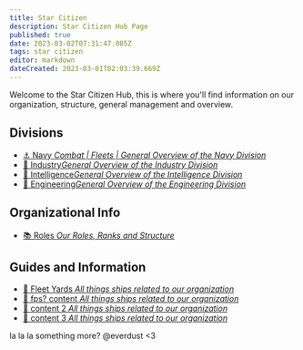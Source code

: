 ```yaml
---
title: Star Citizen
description: Star Citizen Hub Page
published: true
date: 2023-03-02T07:31:47.085Z
tags: star citizen
editor: markdown
dateCreated: 2023-03-01T02:03:39.669Z
---
```


Welcome to the Star Citizen Hub, this is where you'll find information on our organization, structure, general management and overview. 

## Divisions
<div>
<ul class="links-list">
  <li>
    <a href="/starcitizen/divs/navy" class="is-internal-link is-valid-page">⚓ Navy <em>Combat | Fleets | General Overview of the Navy Division</em></a>
  </li>
  <li>
    <a href="/starcitizen/divs/industry" class="is-internal-link is-valid-page">👷 Industry<em>General Overview of the Industry Division</em></a>
  </li>
  <li>
    <a href="/starcitizen/divs/intel" class="is-internal-link is-valid-page">📡 Intelligence<em>General Overview of the Intelligence Division</em></a>
  </li>
  <li>
    <a href="/starcitizen/divs/engineering" class="is-internal-link is-valid-page">👾 Engineering<em>General Overview of the Engineering Division</em></a>
  </li>
  </ul>
</div>  

## Organizational Info
<div>
<ul class="links-list">
  <li>
    <a href="/starcitizen/roles" class="is-internal-link is-valid-page">📚 Roles <em>Our Roles, Ranks and Structure</em></a>
  </li>
</ul>
</div> 

## Guides and Information
<div>
<ul class="links-list">
  <li>
    <a href="/starcitizen/ships" class="is-internal-link is-valid-page">🚀 Fleet Yards <em>All things ships related to our organization</em></a>
  </li>
  <li>
    <a href="/starcitizen/ships/something" class="is-internal-link is-valid-page">🔫 fps? content <em>All things ships related to our organization</em></a>
  </li>
    <li>
    <a href="/starcitizen/ships/something" class="is-internal-link is-valid-page">🚀 content 2 <em>All things ships related to our organization</em></a>
  </li>
    <li>
    <a href="/starcitizen/ships/something" class="is-internal-link is-valid-page">🚀 content 3 <em>All things ships related to our organization</em></a>
  </li>
</ul>
</div> 

la la la something more? @everdust <3